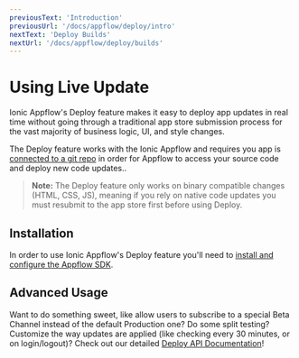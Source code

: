 ```yaml
---
previousText: 'Introduction'
previousUrl: '/docs/appflow/deploy/intro'
nextText: 'Deploy Builds'
nextUrl: '/docs/appflow/deploy/builds'
---
```


# Using Live Update

Ionic Appflow's Deploy feature makes it easy to deploy app updates in real time without going through a traditional app store submission process for the vast majority of business logic, UI, and style changes.

The Deploy feature works with the Ionic Appflow and requires you app is [connected to a git repo](/docs/appflow/quickstart/connect/) in order for Appflow to access your source code and deploy new code updates..

<blockquote>
  
<b>Note:</b> The Deploy feature only works on binary compatible changes (HTML, CSS, JS), meaning if you rely on native code updates you must resubmit to the app store first before using Deploy.
</blockquote>

## Installation

In order to use Ionic Appflow's Deploy feature you'll need to [install and configure the Appflow SDK](/docs/appflow/quickstart/installation).

## Advanced Usage

Want to do something sweet, like allow users to subscribe to a special Beta Channel instead of the default Production one? Do some split testing? Customize the way updates are applied (like checking every 30 minutes, or on login/logout)? Check out our detailed [Deploy API Documentation](/docs/appflow/deploy/api)!
